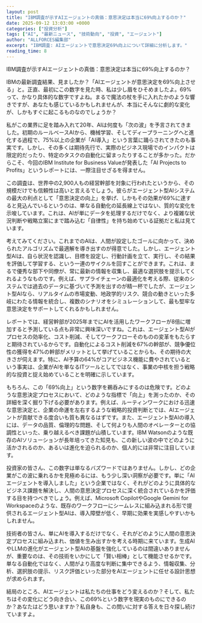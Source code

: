 ```yaml
---
layout: post
title: "IBM調査が示すAIエージェントの真価：意思決定は本当に69%向上するのか？"
date: 2025-09-12 13:03:00 +0000
categories: ["投資分析"]
tags: ["AI", "最新ニュース", "技術動向", "投資", "エージェント"]
author: "ALLFORCES編集部"
excerpt: "IBM調査: AIエージェントで意思決定69%向上について詳細に分析します。"
reading_time: 8
---
```


IBM調査が示すAIエージェントの真価：意思決定は本当に69%向上するのか？

IBMの最新調査結果、見ましたか？「AIエージェントが意思決定を69%向上させる」と。正直、最初にこの数字を見た時、私は少し眉をひそめましたよ。69%って、かなり具体的な数字ですよね。まるで魔法の杖を手に入れたかのような響きですが、あなたも感じているかもしれませんが、本当にそんなに劇的な変化が、しかもすぐに起こるものなのでしょうか？

私がこの業界に足を踏み入れて20年、AIは何度も「次の波」を予言されてきました。初期のルールベースAIから、機械学習、そしてディープラーニングへと進化する過程で、75%以上の企業が「AI導入」という言葉に踊らされてきたのも事実です。しかし、その多くは期待先行で、実際のビジネス現場でのインパクトは限定的だったり、特定のタスクの自動化に留まったりすることが多かった。だからこそ、今回のIBM Institute for Business Valueが発表した「AI Projects to Profits」というレポートには、一際注目せざるを得ません。

この調査は、世界中の2,900人もの経営幹部を対象に行われたというから、その規模だけでも信頼性は高いと言えるでしょう。彼らがエージェント型AIシステムの最大の利点として「意思決定の向上」を挙げ、しかもその効果が69%に達すると見込んでいるというのは、単なる自動化の延長線上ではない、質的な変化を示唆しています。これは、AIが単にデータを処理するだけでなく、より複雑な状況判断や戦略立案にまで踏み込む「自律性」を持ち始めている証拠だと私は見ています。

考えてみてください。これまでのAIは、人間が設定したゴールに向かって、決められたアルゴリズムで最適解を導き出すのが得意でした。しかし、エージェント型AIは、自ら状況を認識し、目標を設定し、行動計画を立て、実行し、その結果を評価して学習する、という一連のサイクルを回すことができます。これは、まるで優秀な部下や同僚が、常に最新の情報を収集し、最適な選択肢を提示してくれるようなものです。例えば、サプライチェーンの最適化を考える際、従来のシステムでは過去のデータに基づいて予測を出すのが精一杯でしたが、エージェント型AIなら、リアルタイムの市場変動、地政学的リスク、競合の動きといった多岐にわたる情報を統合し、複数のシナリオをシミュレーションして、最も堅牢な意思決定をサポートしてくれるかもしれません。

レポートでは、経営幹部が2025年までにAIを活用したワークフローが8倍に増加すると予測している点も非常に興味深いですね。これは、エージェント型AIがプロセスの効率化、コスト削減、そしてワークフローそのものの変革をもたらすと期待されているからです。自動化によるコスト削減を67%の幹部が、競争優位性の獲得を47%の幹部がメリットとして挙げていることからも、その期待の大きさが伺えます。特に、AI予算の64%がコアビジネス機能に費やされているという事実は、企業がAIを単なるITツールとしてではなく、事業の中核を担う戦略的な投資と捉え始めていることを明確に示しています。

もちろん、この「69%向上」という数字を鵜呑みにするのは危険です。どのような意思決定プロセスにおいて、どのような指標で「向上」を測ったのか、その詳細を深く掘り下げる必要があります。例えば、ルーティンワークにおける迅速な意思決定と、企業の命運を左右するような戦略的投資判断とでは、AIエージェントが貢献できる度合いも質も異なるはずです。また、エージェント型AIの導入には、データの品質、倫理的な問題、そして何よりも人間のオペレーターとの協調性といった、乗り越えるべき課題が山積しています。IBM Watsonのような既存のAIソリューションが長年培ってきた知見も、この新しい波の中でどのように活かされるのか、あるいは進化を迫られるのか、個人的には非常に注目しています。

投資家の皆さん、この数字は単なるバズワードではありません。しかし、どの企業がこの波に乗れるかを見極めるには、もう少し深い洞察が必要です。単に「AIエージェントを導入しました」という企業ではなく、それがどのように具体的なビジネス課題を解決し、人間の意思決定プロセスに深く統合されているかを評価する目を持つべきでしょう。例えば、Microsoft CopilotやGoogle Gemini for Workspaceのような、既存のワークフローにシームレスに組み込まれる形で提供されるエージェント型AIは、導入障壁が低く、早期に効果を実感しやすいかもしれません。

技術者の皆さん、単にAIを導入するだけでなく、それがどのように人間の意思決定プロセスに組み込まれ、価値を生み出すかを考える時期に来ています。生成AIやLLMの進化がエージェント型AIの基盤を強化しているのは間違いありませんが、重要なのは、その技術をいかにして「賢い相棒」として機能させるかです。単なる自動化ではなく、人間がより高度な判断に集中できるよう、情報収集、分析、選択肢の提示、リスク評価といった部分をAIエージェントに任せる設計思想が求められます。

結局のところ、AIエージェントは私たちの仕事をどう変えるのか？そして、私たちはその変化にどう向き合い、この69%という数字を現実のものにできるのか？あなたはどう思いますか？私自身も、この問いに対する答えを日々探し続けていますよ。

